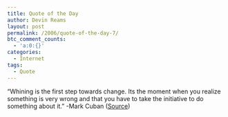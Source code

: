 ```yaml
---
title: Quote of the Day
author: Devin Reams
layout: post
permalink: /2006/quote-of-the-day-7/
btc_comment_counts:
  - 'a:0:{}'
categories:
  - Internet
tags:
  - Quote
---
```

&#8220;Whining is the first step towards change. Its the moment when you realize something is very wrong and that you have to take the initiative to do something about it.&#8221; -Mark Cuban ([Source][1])

 [1]: http://www.blogmaverick.com/entry/1234000210073685/